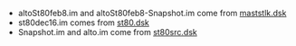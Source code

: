 * altoSt80feb8.im and altoSt80feb8-Snapshot.im come from [maststlk.dsk](http://bitsavers.org/bits/Xerox/Alto/disk_images/maststlk.dsk.Z)
* st80dec16.im comes from [st80.dsk](https://github.com/livingcomputermuseum/ContrAlto/blob/master/Contralto/Disk/st80.dsk)
* Snapshot.im and alto.im come from [st80src.dsk](http://bitsavers.org/bits/Xerox/Alto/disk_images/st80src.dsk.Z)
